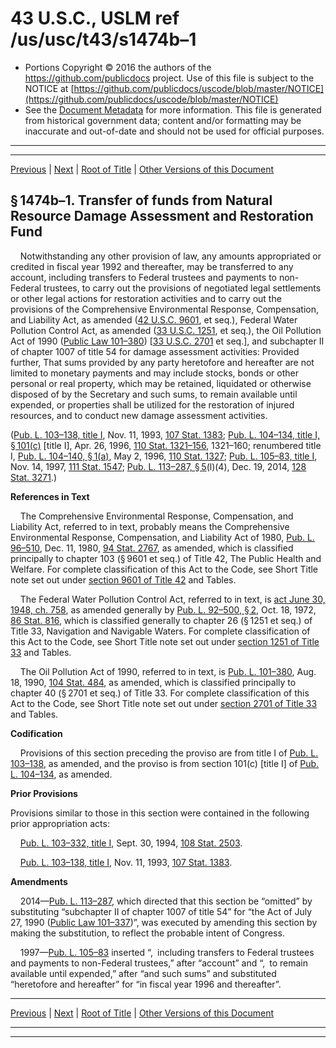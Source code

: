 ---
---

# 43 U.S.C., USLM ref /us/usc/t43/s1474b–1

* Portions Copyright © 2016 the authors of the https://github.com/publicdocs project.
  Use of this file is subject to the NOTICE at [https://github.com/publicdocs/uscode/blob/master/NOTICE](https://github.com/publicdocs/uscode/blob/master/NOTICE)
* See the [Document Metadata](././../../../..//README.md) for more information.
  This file is generated from historical government data; content and/or formatting may be inaccurate and out-of-date and should not be used for official purposes.

----------
----------

[Previous](./../../../..//us/usc/t43/ch31/m__us_usc_t43_s1474b.md) | [Next](./../../../..//us/usc/t43/ch31/m__us_usc_t43_s1474c.md) | [Root of Title](./../../../../) | [Other Versions of this Document](https://publicdocs.github.io/go/links?ns=uslm&ref=%2Fus%2Fusc%2Ft43%2Fs1474b%E2%80%931)

## § 1474b–1. Transfer of funds from Natural Resource Damage Assessment and Restoration Fund

    Notwithstanding any other provision of law, any amounts appropriated or credited in fiscal year 1992 and thereafter, may be transferred to any account, including transfers to Federal trustees and payments to non-Federal trustees, to carry out the provisions of negotiated legal settlements or other legal actions for restoration activities and to carry out the provisions of the Comprehensive Environmental Response, Compensation, and Liability Act, as amended ([42 U.S.C. 9601][/us/usc/t42/s9601], et seq.), Federal Water Pollution Control Act, as amended ([33 U.S.C. 1251][/us/usc/t33/s1251], et seq.), the Oil Pollution Act of 1990 ([Public Law 101–380][/us/pl/101/380]) \[[33 U.S.C. 2701][/us/usc/t33/s2701] et seq.\], and subchapter II of chapter 1007 of title 54 for damage assessment activities: Provided further, That sums provided by any party heretofore and hereafter are not limited to monetary payments and may include stocks, bonds or other personal or real property, which may be retained, liquidated or otherwise disposed of by the Secretary and such sums, to remain available until expended, or properties shall be utilized for the restoration of injured resources, and to conduct new damage assessment activities.

([Pub. L. 103–138, title I][/us/pl/103/138], Nov. 11, 1993, [107 Stat. 1383][/us/stat/107/1383]; [Pub. L. 104–134, title I, § 101(c)][/us/pl/104/134/s101/c] \[title I\], Apr. 26, 1996, [110 Stat. 1321–156][/us/stat/110/1321-156], 1321–160; renumbered title I, [Pub. L. 104–140, § 1(a)][/us/pl/104/140/s1/a], May 2, 1996, [110 Stat. 1327][/us/stat/110/1327]; [Pub. L. 105–83, title I][/us/pl/105/83], Nov. 14, 1997, [111 Stat. 1547][/us/stat/111/1547]; [Pub. L. 113–287, § 5][/us/pl/113/287/s5](l)(4), Dec. 19, 2014, [128 Stat. 3271][/us/stat/128/3271].)

 __References in Text__ 

    The Comprehensive Environmental Response, Compensation, and Liability Act, referred to in text, probably means the Comprehensive Environmental Response, Compensation, and Liability Act of 1980, [Pub. L. 96–510][/us/pl/96/510], Dec. 11, 1980, [94 Stat. 2767][/us/stat/94/2767], as amended, which is classified principally to chapter 103 (§ 9601 et seq.) of Title 42, The Public Health and Welfare. For complete classification of this Act to the Code, see Short Title note set out under [section 9601 of Title 42][/us/usc/t42/s9601] and Tables.

    The Federal Water Pollution Control Act, referred to in text, is [act June 30, 1948, ch. 758][/us/act/1948-06-30/ch758], as amended generally by [Pub. L. 92–500, § 2][/us/pl/92/500/s2], Oct. 18, 1972, [86 Stat. 816][/us/stat/86/816], which is classified generally to chapter 26 (§ 1251 et seq.) of Title 33, Navigation and Navigable Waters. For complete classification of this Act to the Code, see Short Title note set out under [section 1251 of Title 33][/us/usc/t33/s1251] and Tables.

    The Oil Pollution Act of 1990, referred to in text, is [Pub. L. 101–380][/us/pl/101/380], Aug. 18, 1990, [104 Stat. 484][/us/stat/104/484], as amended, which is classified principally to chapter 40 (§ 2701 et seq.) of Title 33. For complete classification of this Act to the Code, see Short Title note set out under [section 2701 of Title 33][/us/usc/t33/s2701] and Tables.

 __Codification__ 

    Provisions of this section preceding the proviso are from title I of [Pub. L. 103–138][/us/pl/103/138], as amended, and the proviso is from section 101(c) \[title I\] of [Pub. L. 104–134][/us/pl/104/134], as amended.

 __Prior Provisions__ 

Provisions similar to those in this section were contained in the following prior appropriation acts:

    [Pub. L. 103–332, title I][/us/pl/103/332], Sept. 30, 1994, [108 Stat. 2503][/us/stat/108/2503].

    [Pub. L. 103–138, title I][/us/pl/103/138], Nov. 11, 1993, [107 Stat. 1383][/us/stat/107/1383].

 __Amendments__ 

    2014—[Pub. L. 113–287][/us/pl/113/287], which directed that this section be “omitted” by substituting “subchapter II of chapter 1007 of title 54” for “the Act of July 27, 1990 ([Public Law 101–337][/us/pl/101/337])”, was executed by amending this section by making the substitution, to reflect the probable intent of Congress.

    1997—[Pub. L. 105–83][/us/pl/105/83] inserted “, including transfers to Federal trustees and payments to non-Federal trustees,” after “account” and “, to remain available until expended,” after “and such sums” and substituted “heretofore and hereafter” for “in fiscal year 1996 and thereafter”.

----------

[Previous](./../../../..//us/usc/t43/ch31/m__us_usc_t43_s1474b.md) | [Next](./../../../..//us/usc/t43/ch31/m__us_usc_t43_s1474c.md) | [Root of Title](./../../../../) | [Other Versions of this Document](https://publicdocs.github.io/go/links?ns=uslm&ref=%2Fus%2Fusc%2Ft43%2Fs1474b%E2%80%931)

----------
----------

[/us/usc/t42/s9601]: https://publicdocs.github.io/go/links?ns=uslm&ref=%2Fus%2Fusc%2Ft42%2Fs9601
[/us/usc/t33/s1251]: https://publicdocs.github.io/go/links?ns=uslm&ref=%2Fus%2Fusc%2Ft33%2Fs1251
[/us/pl/101/380]: https://publicdocs.github.io/go/links?ns=uslm&ref=%2Fus%2Fpl%2F101%2F380
[/us/usc/t33/s2701]: https://publicdocs.github.io/go/links?ns=uslm&ref=%2Fus%2Fusc%2Ft33%2Fs2701
[/us/pl/103/138]: https://publicdocs.github.io/go/links?ns=uslm&ref=%2Fus%2Fpl%2F103%2F138
[/us/stat/107/1383]: https://publicdocs.github.io/go/links?ns=uslm&ref=%2Fus%2Fstat%2F107%2F1383
[/us/pl/104/134/s101/c]: https://publicdocs.github.io/go/links?ns=uslm&ref=%2Fus%2Fpl%2F104%2F134%2Fs101%2Fc
[/us/stat/110/1321-156]: https://publicdocs.github.io/go/links?ns=uslm&ref=%2Fus%2Fstat%2F110%2F1321-156
[/us/pl/104/140/s1/a]: https://publicdocs.github.io/go/links?ns=uslm&ref=%2Fus%2Fpl%2F104%2F140%2Fs1%2Fa
[/us/stat/110/1327]: https://publicdocs.github.io/go/links?ns=uslm&ref=%2Fus%2Fstat%2F110%2F1327
[/us/pl/105/83]: https://publicdocs.github.io/go/links?ns=uslm&ref=%2Fus%2Fpl%2F105%2F83
[/us/stat/111/1547]: https://publicdocs.github.io/go/links?ns=uslm&ref=%2Fus%2Fstat%2F111%2F1547
[/us/pl/113/287/s5]: https://publicdocs.github.io/go/links?ns=uslm&ref=%2Fus%2Fpl%2F113%2F287%2Fs5
[/us/stat/128/3271]: https://publicdocs.github.io/go/links?ns=uslm&ref=%2Fus%2Fstat%2F128%2F3271
[/us/pl/96/510]: https://publicdocs.github.io/go/links?ns=uslm&ref=%2Fus%2Fpl%2F96%2F510
[/us/stat/94/2767]: https://publicdocs.github.io/go/links?ns=uslm&ref=%2Fus%2Fstat%2F94%2F2767
[/us/usc/t42/s9601]: https://publicdocs.github.io/go/links?ns=uslm&ref=%2Fus%2Fusc%2Ft42%2Fs9601
[/us/act/1948-06-30/ch758]: https://publicdocs.github.io/go/links?ns=uslm&ref=%2Fus%2Fact%2F1948-06-30%2Fch758
[/us/pl/92/500/s2]: https://publicdocs.github.io/go/links?ns=uslm&ref=%2Fus%2Fpl%2F92%2F500%2Fs2
[/us/stat/86/816]: https://publicdocs.github.io/go/links?ns=uslm&ref=%2Fus%2Fstat%2F86%2F816
[/us/usc/t33/s1251]: https://publicdocs.github.io/go/links?ns=uslm&ref=%2Fus%2Fusc%2Ft33%2Fs1251
[/us/pl/101/380]: https://publicdocs.github.io/go/links?ns=uslm&ref=%2Fus%2Fpl%2F101%2F380
[/us/stat/104/484]: https://publicdocs.github.io/go/links?ns=uslm&ref=%2Fus%2Fstat%2F104%2F484
[/us/usc/t33/s2701]: https://publicdocs.github.io/go/links?ns=uslm&ref=%2Fus%2Fusc%2Ft33%2Fs2701
[/us/pl/103/138]: https://publicdocs.github.io/go/links?ns=uslm&ref=%2Fus%2Fpl%2F103%2F138
[/us/pl/104/134]: https://publicdocs.github.io/go/links?ns=uslm&ref=%2Fus%2Fpl%2F104%2F134
[/us/pl/103/332]: https://publicdocs.github.io/go/links?ns=uslm&ref=%2Fus%2Fpl%2F103%2F332
[/us/stat/108/2503]: https://publicdocs.github.io/go/links?ns=uslm&ref=%2Fus%2Fstat%2F108%2F2503
[/us/pl/103/138]: https://publicdocs.github.io/go/links?ns=uslm&ref=%2Fus%2Fpl%2F103%2F138
[/us/stat/107/1383]: https://publicdocs.github.io/go/links?ns=uslm&ref=%2Fus%2Fstat%2F107%2F1383
[/us/pl/113/287]: https://publicdocs.github.io/go/links?ns=uslm&ref=%2Fus%2Fpl%2F113%2F287
[/us/pl/101/337]: https://publicdocs.github.io/go/links?ns=uslm&ref=%2Fus%2Fpl%2F101%2F337
[/us/pl/105/83]: https://publicdocs.github.io/go/links?ns=uslm&ref=%2Fus%2Fpl%2F105%2F83


